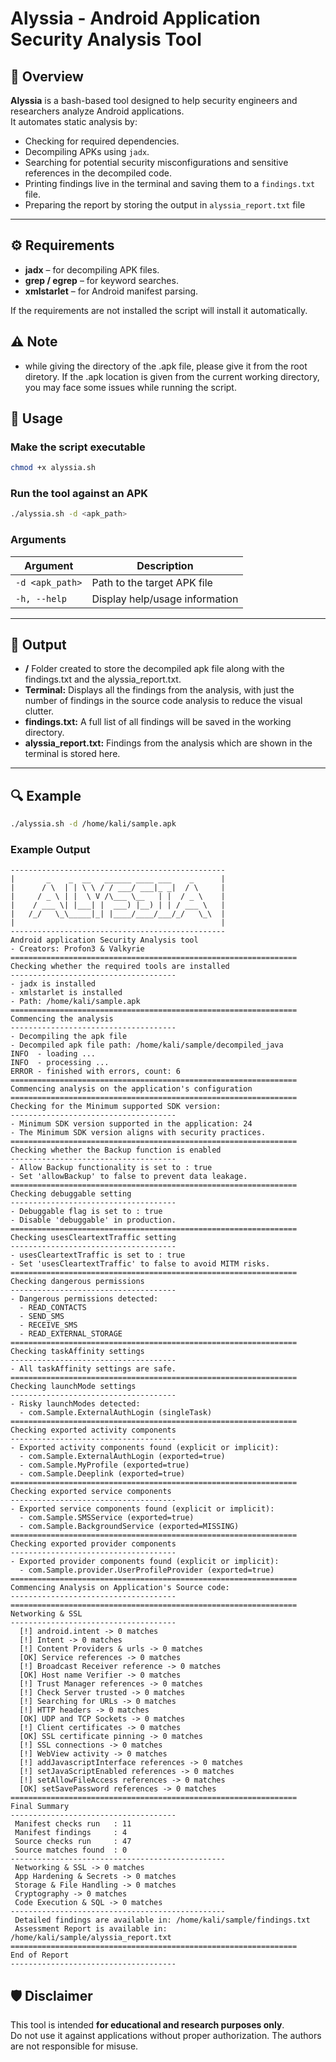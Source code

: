 # Alyssia - Android Application Security Analysis Tool

## 📌 Overview
**Alyssia** is a bash-based tool designed to help security engineers and researchers analyze Android applications.  
It automates static analysis by:
- Checking for required dependencies.
- Decompiling APKs using `jadx`.
- Searching for potential security misconfigurations and sensitive references in the decompiled code.
- Printing findings live in the terminal and saving them to a `findings.txt` file.
- Preparing the report by storing the output in `alyssia_report.txt` file

---

## ⚙️ Requirements

- **jadx** – for decompiling APK files.
- **grep / egrep** – for keyword searches.
- **xmlstarlet** – for Android manifest parsing.

If the requirements are not installed the script will install it automatically.

## ⚠️ Note

- while giving the directory of the .apk file, please give it from the root diretory. If the .apk location is given from the current working directory, you may face some issues while running the script.

## 🚀 Usage

### Make the script executable
```bash
chmod +x alyssia.sh
```

### Run the tool against an APK
```bash
./alyssia.sh -d <apk_path>
```

### Arguments
| Argument        | Description                                |
|-----------------|--------------------------------------------|
| `-d <apk_path>` | Path to the target APK file                |
| `-h, --help`    | Display help/usage information             |

---

## 📂 Output
- **/<apkname>** Folder created to store the decompiled apk file along with the findings.txt and the alyssia_report.txt.
- **Terminal:** Displays all the findings from the analysis, with just the number of findings in the source code analysis to reduce the visual clutter.  
- **findings.txt:** A full list of all findings will be saved in the working directory.
- **alyssia_report.txt:** Findings from the analysis which are shown in the terminal is stored here.

---

## 🔍 Example
```bash
./alyssia.sh -d /home/kali/sample.apk
```

### Example Output
```
------------------------------------------------ 
|       _    _  __   ______ ____ ___    _      |
|      / \  | | \ \ / / ___/ ___|_ _|  / \     |
|     / _ \ | |  \ V /\___ \__   | |  / _ \    |
|    / ___ \| |___| |  ___) |__) | | / ___ \   |
|   /_/   \_\_____|_| |____/____/___/_/   \_\  |
|                                              |
------------------------------------------------
Android application Security Analysis tool
- Creators: Profon3 & Valkyrie
================================================================ 
Checking whether the required tools are installed
-------------------------------------
- jadx is installed
- xmlstarlet is installed
- Path: /home/kali/sample.apk
================================================================ 
Commencing the analysis
-------------------------------------
- Decompiling the apk file
- Decompiled apk file path: /home/kali/sample/decompiled_java
INFO  - loading ...
INFO  - processing ...
ERROR - finished with errors, count: 6                       
================================================================ 
Commencing analysis on the application's configuration
================================================================ 
Checking for the Minimum supported SDK version:
-------------------------------------
- Minimum SDK version supported in the application: 24
- The Minimum SDK version aligns with security practices.
================================================================ 
Checking whether the Backup function is enabled
-------------------------------------
- Allow Backup functionality is set to : true
- Set 'allowBackup' to false to prevent data leakage.
================================================================ 
Checking debuggable setting
-------------------------------------
- Debuggable flag is set to : true
- Disable 'debuggable' in production.
================================================================ 
Checking usesCleartextTraffic setting
-------------------------------------
- usesCleartextTraffic is set to : true
- Set 'usesCleartextTraffic' to false to avoid MITM risks.
================================================================ 
Checking dangerous permissions
-------------------------------------
- Dangerous permissions detected:
  - READ_CONTACTS
  - SEND_SMS
  - RECEIVE_SMS
  - READ_EXTERNAL_STORAGE
================================================================ 
Checking taskAffinity settings
-------------------------------------
- All taskAffinity settings are safe.
================================================================ 
Checking launchMode settings
-------------------------------------
- Risky launchModes detected:
  - com.Sample.ExternalAuthLogin (singleTask)
================================================================ 
Checking exported activity components
-------------------------------------
- Exported activity components found (explicit or implicit):
  - com.Sample.ExternalAuthLogin (exported=true)
  - com.Sample.MyProfile (exported=true)
  - com.Sample.Deeplink (exported=true)
================================================================ 
Checking exported service components
-------------------------------------
- Exported service components found (explicit or implicit):
  - com.Sample.SMSService (exported=true)
  - com.Sample.BackgroundService (exported=MISSING)
================================================================ 
Checking exported provider components
-------------------------------------
- Exported provider components found (explicit or implicit):
  - com.Sample.provider.UserProfileProvider (exported=true)
================================================================ 
Commencing Analysis on Application's Source code:
-------------------------------------
================================================================ 
Networking & SSL
-------------------------------------
  [!] android.intent -> 0 matches
  [!] Intent -> 0 matches
  [!] Content Providers & urls -> 0 matches
  [OK] Service references -> 0 matches
  [!] Broadcast Receiver reference -> 0 matches
  [OK] Host name Verifier -> 0 matches
  [!] Trust Manager references -> 0 matches
  [!] Check Server trusted -> 0 matches
  [!] Searching for URLs -> 0 matches
  [!] HTTP headers -> 0 matches
  [OK] UDP and TCP Sockets -> 0 matches
  [!] Client certificates -> 0 matches
  [OK] SSL certificate pinning -> 0 matches
  [!] SSL connections -> 0 matches
  [!] WebView activity -> 0 matches
  [!] addJavascriptInterface references -> 0 matches
  [!] setJavaScriptEnabled references -> 0 matches
  [!] setAllowFileAccess references -> 0 matches
  [OK] setSavePassword references -> 0 matches
================================================================ 
Final Summary
-------------------------------------
 Manifest checks run   : 11
 Manifest findings     : 4
 Source checks run     : 47
 Source matches found  : 0
------------------------------------------------
 Networking & SSL -> 0 matches
 App Hardening & Secrets -> 0 matches
 Storage & File Handling -> 0 matches
 Cryptography -> 0 matches
 Code Execution & SQL -> 0 matches
------------------------------------------------
 Detailed findings are available in: /home/kali/sample/findings.txt
 Assessment Report is available in: /home/kali/sample/alyssia_report.txt
================================================================ 
End of Report
-------------------------------------

```

## 🛡️ Disclaimer
This tool is intended **for educational and research purposes only**.  
Do not use it against applications without proper authorization. The authors are not responsible for misuse.

